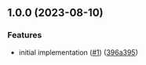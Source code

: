 ## 1.0.0 (2023-08-10)


### Features

* initial implementation ([#1](https://github.com/technology-studio/eslint-plugin-txo-typescript/issues/1)) ([396a395](https://github.com/technology-studio/eslint-plugin-txo-typescript/commit/396a3958f439abf8629336fca9fdd2e9794e5732))
